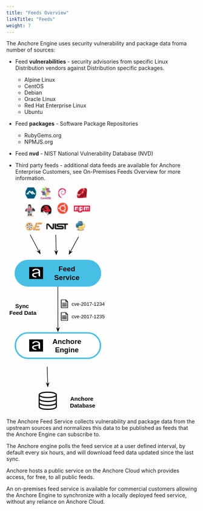 ```yaml
---
title: "Feeds Overview"
linkTitle: "Feeds"
weight: 7
---
```


The Anchore Engine uses security vulnerability and package data froma number of sources:

- Feed **vulnerabilities** - security advisories from specific Linux Distribution vendors against Distribution specific packages.

    - Alpine Linux
    - CentOS
    - Debian
    - Oracle Linux
    - Red Hat Enterprise Linux
    - Ubuntu

- Feed **packages** - Software Package Repositories

    - RubyGems.org
    - NPMJS.org

- Feed **nvd** - NIST National Vulnerability Database (NVD)
- Third party feeds - additional data feeds are available for Anchore Enterprise Customers, see On-Premises Feeds Overview for more information.

![alt text](FeedsOverview.png)

The Anchore Feed Service collects vulnerability and package data from the upstream sources and normalizes this data to be 
published as feeds that the Anchore Engine can subscribe to.

The Anchore engine polls the feed service at a user defined interval, by default every six hours, and will download feed 
data updated since the last sync.

Anchore hosts a public service on the Anchore Cloud which provides access, for free, to all public feeds.

An on-premises feed service is available for commercial customers allowing the Anchore Engine to synchronize with a locally 
deployed feed service, without any reliance on Anchore Cloud.

